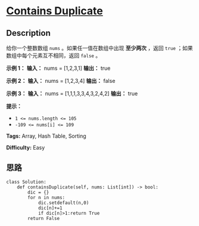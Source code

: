 # [Contains Duplicate][title]

## Description

给你一个整数数组 `nums` 。如果任一值在数组中出现 **至少两次** ，返回 `true` ；如果数组中每个元素互不相同，返回 `false` 。



**示例 1：**
            **输入：** nums = [1,2,3,1]    **输出：** true

**示例 2：**
            **输入：** nums = [1,2,3,4]    **输出：** false

**示例  3：**
            **输入：** nums = [1,1,1,3,3,4,3,2,4,2]    **输出：** true



**提示：**

  * `1 <= nums.length <= 105`
  * `-109 <= nums[i] <= 109`


**Tags:** Array, Hash Table, Sorting

**Difficulty:** Easy

## 思路

``` python3
class Solution:
    def containsDuplicate(self, nums: List[int]) -> bool:
        dic = {}
        for n in nums:
            dic.setdefault(n,0)
            dic[n]+=1
            if dic[n]>1:return True
        return False
```

[title]: https://leetcode-cn.com/problems/contains-duplicate
